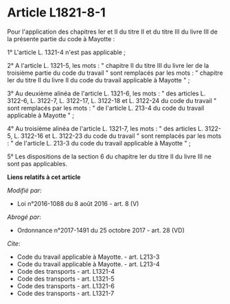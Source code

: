 # Article L1821-8-1

Pour l'application des chapitres Ier et II du titre II et du titre III du livre III de la présente partie du code à
Mayotte : 

1° L'article L. 1321-4 n'est pas applicable ; 

2° A l'article L. 1321-5, les mots : " chapitre II du titre III du livre Ier de la troisième partie du code du travail " sont
remplacés par les mots : " chapitre Ier du titre II du livre II du code du travail applicable à Mayotte " ; 

3° Au deuxième alinéa de l'article L. 1321-6, les mots : " des articles L. 3122-6, L. 3122-7, L. 3122-17, L. 3122-18 et L.
3122-24 du code du travail " sont remplacés par les mots : " de l'article L. 213-4 du code du travail applicable à Mayotte
" ; 

4° Au troisième alinéa de l'article L. 1321-7, les mots : " des articles L. 3122-5, L. 3122-16 et L. 3122-23 du code du
travail " sont remplacés par les mots : " de l'article L. 213-3 du code du travail applicable à Mayotte " ; 

5° Les dispositions de la section 6 du chapitre Ier du titre II du livre III ne sont pas applicables.

**Liens relatifs à cet article**

_Modifié par_:

  - Loi n°2016-1088 du 8 août 2016 - art. 8 (V)

_Abrogé par_:

  - Ordonnance n°2017-1491 du 25 octobre 2017 - art. 28 (VD)

_Cite_:

  - Code du travail applicable à Mayotte. - art. L213-3
  - Code du travail applicable à Mayotte. - art. L213-4
  - Code des transports - art. L1321-4
  - Code des transports - art. L1321-5
  - Code des transports - art. L1321-6
  - Code des transports - art. L1321-7
